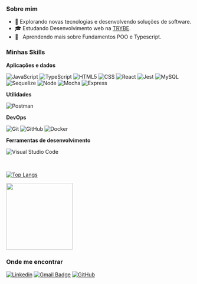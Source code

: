
<h3>Sobre mim</h3>

- 🤔 Explorando novas tecnologias e desenvolvendo soluções de software.
- 🎓 Estudando Desenvolvimento web na <a href="[link da sua faculdade](https://www.betrybe.com/)">TRYBE</a>.
- 🌱 &nbsp; Aprendendo mais sobre Fundamentos POO e Typescript.

<h3>Minhas Skills</h3>

**Aplicações e dados**

![JavaScript](https://img.shields.io/badge/-JavaScript-333333?style=flat&logo=javascript)
![TypeScript](https://img.shields.io/badge/-TypeScript-333333?style=flat&logo=typeScript)
![HTML5](https://img.shields.io/badge/-HTML5-333333?style=flat&logo=HTML5)
![CSS](https://img.shields.io/badge/-CSS-333333?style=flat&logo=CSS3&logoColor=1572B6)
![React](https://img.shields.io/badge/-React-333333?style=flat&logo=react)
![Jest](https://img.shields.io/badge/-Jest-333333?style=flat&logo=jest)
![MySQL](https://img.shields.io/badge/-MySQL-333333?style=flat&logo=mysql)
![Sequelize](https://img.shields.io/badge/-Sequelize-333333?style=flat&logo=sequelize)
![Node](https://img.shields.io/badge/-Node-333333?style=flat&logo=nodedotjs)
![Mocha](https://img.shields.io/badge/-Mocha-333333?style=flat&logo=mocha)
![Express](https://img.shields.io/badge/-Express-333333?style=flat&logo=express)

**Utilidades**

![Postman](https://img.shields.io/badge/-Postman-333333?style=flat&logo=postman)

**DevOps**

![Git](https://img.shields.io/badge/-Git-333333?style=flat&logo=git)
![GitHub](https://img.shields.io/badge/-GitHub-333333?style=flat&logo=github)
![Docker](https://img.shields.io/badge/-Docker-333333?style=flat&logo=docker)

**Ferramentas de desenvolvimento**

![Visual Studio Code](https://img.shields.io/badge/-Visual%20Studio%20Code-333333?style=flat&logo=visual-studio-code&logoColor=007ACC)

<br/>

[![Top Langs](https://github-readme-stats.vercel.app/api/top-langs/?username=Diego-Cordeiro0406&layout=compact)](https://github.com/Diego-Cordeiro0406/github-readme-stats)

<a href="https://github.com/Diego-Cordeiro0406">
  <img height="180em" src="https://github-readme-stats.vercel.app/api?username=Diego-Cordeiro0406&theme=dracula&show_icons=true" />
</a>

<h3>Onde me encontrar</h3>

[![Linkedin](https://img.shields.io/badge/-Linkedin-blue?style=flat-square&logo=Linkedin&logoColor=white&link=LINK-DO-SEU-LINKEDIN)](https://www.linkedin.com/in/diego-cordeiro-dev/)
[![Gmail Badge](https://img.shields.io/badge/-diegocordeiro121@gmail.com-006bed?style=flat-square&logo=Gmail&logoColor=white&link=mailto:SEU-EMAIL)](mailto:diegocordeiro121@gmail.com)
[![GitHub](https://img.shields.io/github/followers/Diego-Cordeiro0406?label=follow&style=social)](http://github.com/Diego-Cordeiro0406)
